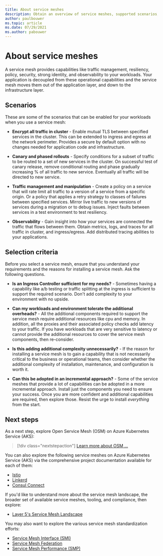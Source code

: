 ```yaml
---
title: About service meshes
description: Obtain an overview of service meshes, supported scenarios, selection criteria, and next steps to explore.
author: paulbouwer
ms.topic: article
ms.date: 07/29/2021
ms.author: pabouwer
---
```


# About service meshes

A service mesh provides capabilities like traffic management, resiliency, policy, security, strong identity, and observability to your workloads. Your application is decoupled from these operational capabilities and the service mesh moves them out of the application layer, and down to the infrastructure layer.

## Scenarios

These are some of the scenarios that can be enabled for your workloads when you use a service mesh:

- **Encrypt all traffic in cluster** - Enable mutual TLS between specified services in the cluster. This can be extended to ingress and egress at the network perimeter. Provides a secure by default option with no changes needed for application code and infrastructure.

- **Canary and phased rollouts** - Specify conditions for a subset of traffic to be routed to a set of new services in the cluster. On successful test of canary release, remove conditional routing and phase gradually increasing % of all traffic to new service. Eventually all traffic will be directed to new service.

- **Traffic management and manipulation** - Create a policy on a service that will rate limit all traffic to a version of a service from a specific origin. Or a policy that applies a retry strategy to  classes of failures between specified services. Mirror live traffic to new versions of services during a migration or to debug issues. Inject faults between services in a test environment to test resiliency.

- **Observability** - Gain insight into how your services are connected the traffic that flows between them. Obtain metrics, logs, and traces for all traffic in cluster, and ingress/egress. Add distributed tracing abilities to your applications.

## Selection criteria

Before you select a service mesh, ensure that you understand your requirements and the reasons for installing a service mesh. Ask the following questions.

- **Is an Ingress Controller sufficient for my needs?** - Sometimes having a capability like a/b testing or traffic splitting at the ingress is sufficient to support the required scenario. Don't add complexity to your environment with no upside.

- **Can my workloads and environment tolerate the additional overheads?** - All the additional components required to support the service mesh require additional resources like cpu and memory. In addition, all the proxies and their associated policy checks add latency to your traffic. If you have workloads that are very sensitive to latency or cannot provide the additional resources to cover the service mesh components, then re-consider.

- **Is this adding additional complexity unnecessarily?** - If the reason for installing a service mesh is to gain a capability that is not necessarily critical to the business or operational teams, then consider whether the additional complexity of installation, maintenance, and configuration is worth it.

- **Can this be adopted in an incremental approach?** - Some of the service meshes that provide a lot of capabilities can be adopted in a more incremental approach. Install just the components you need to ensure your success. Once you are more confident and additional capabilities are required, then explore those. Resist the urge to install *everything* from the start.

## Next steps

As a next step, explore Open Service Mesh (OSM) on Azure Kubernetes Service (AKS):

> [!div class="nextstepaction"]
> [Learn more about OSM ...][osm-about]

You can also explore the following service meshes on Azure Kubernetes Service (AKS) via the comprehensive project documentation available for each of them:

- [Istio][istio]
- [Linkerd][linkerd]
- [Consul Connect][consul]

If you'd like to understand more about the service mesh landscape, the broader set of available service meshes, tooling, and compliance, then explore:

- [Layer 5's Service Mesh Landscape][service-mesh-landscape]

You may also want to explore the various service mesh standardization efforts:

- [Service Mesh Interface (SMI)][smi]
- [Service Mesh Federation][smf]
- [Service Mesh Performance (SMP)][smp]


<!-- LINKS - external -->
[istio]: https://istio.io/latest/docs/setup/install/
[linkerd]: https://linkerd.io/getting-started/
[consul]: https://learn.hashicorp.com/tutorials/consul/service-mesh-deploy
[service-mesh-landscape]: https://layer5.io/service-mesh-landscape
[smi]: https://smi-spec.io/
[smf]: https://github.com/vmware/hamlet
[smp]: https://github.com/service-mesh-performance/service-mesh-performance

<!-- LINKS - internal -->
[osm-about]: ./servicemesh-osm-about.md
